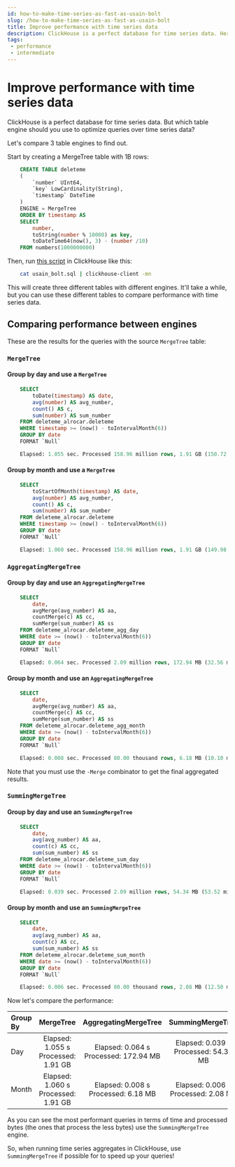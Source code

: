 ```yaml
---
id: how-to-make-time-series-as-fast-as-usain-bolt
slug: /how-to-make-time-series-as-fast-as-usain-bolt
title: Improve performance with time series data
description: ClickHouse is a perfect database for time series data. Here's how to improve time series performance in ClickHouse by choosing the right table engine.
tags: 
 - performance
 - intermediate
---
```


# Improve performance with time series data
ClickHouse is a perfect database for time series data. But which table engine should you use to optimize queries over time series data? 

Let's compare 3 table engines to find out.

Start by creating a MergeTree table with 1B rows:

```SQL
    CREATE TABLE deleteme
    (
        `number` UInt64,
        `key` LowCardinality(String),
        `timestamp` DateTime
    )
    ENGINE = MergeTree
    ORDER BY timestamp AS
    SELECT
        number,
        toString(number % 10000) as key,
        toDateTime64(now(), 3) - (number /10)
    FROM numbers(1000000000)
```

Then, run [this script](https://gist.githubusercontent.com/alrocar/f223cbab9b2cfd4ccf9ba75f1b6496e5/raw/af2f0bbe409680f6e2c61172d52df5614ce618fb/usain_bolt.sql) in ClickHouse like this:

```bash
    cat usain_bolt.sql | clickhouse-client -mn
```

This will create three different tables with different engines. It'll take a while, but you can use these different tables to compare performance with time series data.

## Comparing performance between engines
These are the results for the queries with the source ``MergeTree`` table:

### ``MergeTree``
#### Group by day and use a ``MergeTree``

```SQL
    SELECT
        toDate(timestamp) AS date,
        avg(number) AS avg_number,
        count() AS c,
        sum(number) AS sum_number
    FROM deleteme_alrocar.deleteme
    WHERE timestamp >= (now() - toIntervalMonth(6))
    GROUP BY date
    FORMAT `Null`

    Elapsed: 1.055 sec. Processed 158.96 million rows, 1.91 GB (150.72 million rows/s., 1.81 GB/s.)
```

#### Group by month and use a ``MergeTree``

```SQL
    SELECT
        toStartOfMonth(timestamp) AS date,
        avg(number) AS avg_number,
        count() AS c,
        sum(number) AS sum_number
    FROM deleteme_alrocar.deleteme
    WHERE timestamp >= (now() - toIntervalMonth(6))
    GROUP BY date
    FORMAT `Null`

    Elapsed: 1.060 sec. Processed 158.96 million rows, 1.91 GB (149.98 million rows/s., 1.80 GB/s.)
```
### ``AggregatingMergeTree``
#### Group by day and use an ``AggregatingMergeTree``

```SQL
    SELECT
        date,
        avgMerge(avg_number) AS aa,
        countMerge(c) AS cc,
        sumMerge(sum_number) AS ss
    FROM deleteme_alrocar.deleteme_agg_day
    WHERE date >= (now() - toIntervalMonth(6))
    GROUP BY date
    FORMAT `Null`

    Elapsed: 0.064 sec. Processed 2.09 million rows, 172.94 MB (32.56 million rows/s., 2.69 GB/s.)    
```

#### Group by month and use an ``AggregatingMergeTree``

```SQL
    SELECT
        date,
        avgMerge(avg_number) AS aa,
        countMerge(c) AS cc,
        sumMerge(sum_number) AS ss
    FROM deleteme_alrocar.deleteme_agg_month
    WHERE date >= (now() - toIntervalMonth(6))
    GROUP BY date
    FORMAT `Null`

    Elapsed: 0.008 sec. Processed 80.00 thousand rows, 6.18 MB (10.10 million rows/s., 779.92 MB/s.)
```

Note that you must use the ``-Merge`` combinator to get the final aggregated results.

### ``SummingMergeTree``
#### Group by day and use an ``SummingMergeTree``

```SQL
    SELECT
        date,
        avg(avg_number) AS aa,
        count(c) AS cc,
        sum(sum_number) AS ss
    FROM deleteme_alrocar.deleteme_sum_day
    WHERE date >= (now() - toIntervalMonth(6))
    GROUP BY date
    FORMAT `Null`

    Elapsed: 0.039 sec. Processed 2.09 million rows, 54.34 MB (53.52 million rows/s., 1.39 GB/s.)
```

#### Group by month and use an ``SummingMergeTree``

```SQL
    SELECT
        date,
        avg(avg_number) AS aa,
        count(c) AS cc,
        sum(sum_number) AS ss
    FROM deleteme_alrocar.deleteme_sum_month
    WHERE date >= (now() - toIntervalMonth(6))
    GROUP BY date
    FORMAT `Null`

    Elapsed: 0.006 sec. Processed 80.00 thousand rows, 2.08 MB (12.50 million rows/s., 325.02 MB/s.)
```
Now let's compare the performance:

| Group By | MergeTree | AggregatingMergeTree | SummingMergeTree |
| :--- | :---: | :---: | :---: |
| Day | Elapsed: 1.055 s<br/>Processed: 1.91 GB | Elapsed: 0.064 s<br/>Processed: 172.94 MB | Elapsed: 0.039 s<br/>Processed: 54.34 MB |
| Month | Elapsed: 1.060 s<br/>Processed: 1.91 GB | Elapsed: 0.008 s<br/>Processed: 6.18 MB | Elapsed: 0.006 s<br/>Processed: 2.08 MB |

As you can see the most performant queries in terms of time and processed bytes (the ones that process the less bytes) use the ``SummingMergeTree`` engine.

So, when running time series aggregates in ClickHouse, use ``SummingMergeTree`` if possible for to speed up your queries!